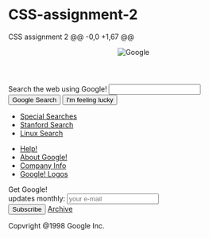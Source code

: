 # CSS-assignment-2
CSS assignment 2
@@ -0,0 +1,67 @@
<!DOCTYPE html>
<html lang="en">
  <head>
    <meta charset="UTF-8" />
    <meta name="viewport" content="width=device-width, initial-scale=1.0" />
    <link rel="stylesheet" type="text/css" href="style.css" />
    <title>Document</title>
  </head>
  <body>
    <header>
      <img src="Unknown.png" alt="Google" />
    </header>
    <main class="main-block">
      <section>
        <form class="search-form">
          <label for="search"> Search the web using Google! </label>
          <input type="text" id="search" name="query"  class="search-input" />
          <div>
            <button>Google Search</button>
            <button>I'm feeling lucky</button>
          </div>
        </form>
      </section>
      <section class="boxes-section">
        <div class="box margin-box">
          <ul>
            <li><a href="">Special Searches</a></li>
            <li><a href="">Stanford Search</a></li>
            <li><a href="">Linux Search</a></li>
          </ul>
        </div>
        <div class="box margin-box">
          <ul>
            <li><a href="">Help!</a></li>
            <li><a href="">About Google!</a></li>
            <li><a href="">Company Info</a></li>
            <li><a href="">Google! Logos</a></li>
          </ul>
        </div>
        <div class="box">
          <form class="subscribe-form">
            <label for="email">
              Get Google! <br />
              updates monthly:</label
            >
            <input
              type="text"
              id="email"
              name="email"
              placeholder="your e-mail"
            />
            <div>
              <button>Subscribe</button>
              <a href="">Archive</a>
            </div>
          </form>
        </div>
      </section>
    </main>
    <footer>
      <p>Copvright @1998 Google Inc.</p>
    </footer>
  </body>
</html>
